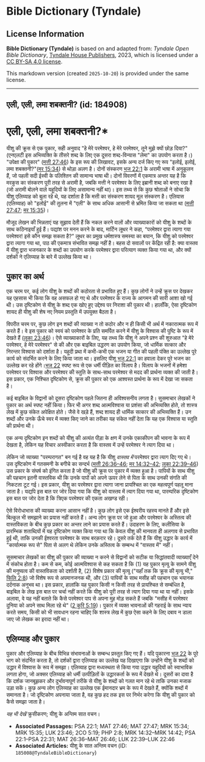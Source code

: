 # Bible Dictionary (Tyndale)

## License Information

**Bible Dictionary (Tyndale)** is based on and adapted from: _Tyndale Open Bible Dictionary_, [Tyndale House Publishers](https://tyndaleopenresources.com/), 2023, which is licensed under a [CC BY-SA 4.0 license](https://creativecommons.org/licenses/by-sa/4.0/legalcode.en).

This markdown version (created `2025-10-20`) is provided under the same license.



--------------------------------

## एली, एली, लमा शबक्तनी? (id: 184908)

एली, एली, लमा शबक्तनी?\*
========================

यीशु की क्रूस से एक पुकार, सही अनुवाद "हे मेरे परमेश्वर, हे मेरे परमेश्वर, तूने मुझे क्यों छोड़ दिया?" (एनएलटी इस अभिव्यक्ति के तीसरे शब्द के लिए एक दूसरा शब्द\-विन्यास "लेमा" का उपयोग करता है।) "उपेक्षा की पुकार" ([मत्ती 27:46](https://ref.ly/Matt27:46)) के इस रूप की लिखावट, इसके अन्य दर्ज किए गए रूप "इलोई, इलोई, लमा शबक्तनी?"([मर 15:34](https://ref.ly/Mark15:34)) से थोड़ा अलग है। दोनों संस्करण [भज 22:1](https://ref.ly/Ps22:1) के अरामी भाषा में अनुकूलन हैं, जो पहली सदी ईस्वी के पलिश्तिन की सामान्य भाषा थी। दोनों विवरणों में एकमात्र अन्तर यह है कि मरकुस का संस्करण पूरी तरह से अरामी है, जबकि मत्ती ने परमेश्वर के लिए इब्रानी शब्द को बनाए रखा है (जो अरामी बोलने वाले यहूदियों के लिए असामान्य नहीं था)। इस तथ्य से कि कुछ श्रोताओं ने सोचा कि यीशु एलिय्याह को बुला रहे थे, यह दर्शाता है कि मत्ती का संस्करण शायद मूल संस्करण है। एलियास (एलिय्याह) को "इलोई" की तुलना में "एली" के साथ अधिक आसानी से भ्रमित किया जा सकता था ([मत्ती 27:47](https://ref.ly/Matt27:47); [मर 15:35](https://ref.ly/Mark15:35))। 

मौजूद लेखन की भिन्नताएं यह सुझाव देती हैं कि नकल करने वालों और व्याख्याकारों को यीशु के शब्दों के साथ कठिनाइयाँ हुई हैं। पद्यांश पर मनन करने के बाद, मार्टिन लूथर ने कहा, “परमेश्वर द्वारा त्यागा गया परमेश्वर! इसे कौन समझ सकता है?” लूथर का प्रमुख धर्मशास्त्र समस्या का बयान, कि यीशु को परमेश्वर द्वारा त्यागा गया था, पाठ की एकमात्र संभावित समझ नहीं है। बहस दो सवालों पर केंद्रित रही है: क्या वास्तव में यीशु द्वारा भजनकार के शब्दों का उपयोग करके परमेश्वर द्वारा परित्याग व्यक्त किया गया था, और क्यों दर्शकों ने एलिय्याह के बारे में उल्लेख किया था।

पुकार का अर्थ
-------------

एक चरम पर, कई लोग यीशु के शब्दों की कठोरता से प्रभावित हुए हैं। कुछ लोगों ने उन्हें क्रूस पर देखकर यह एहसास भी किया कि वह असफल हो गए थे और परमेश्वर के राज्य के आगमन की सारी आशा खो गई थी। उस दृष्टिकोण से यीशु के शब्द एक खोए हुए उद्देश्य पर निराशा की पुकार थी। हालाँकि, ऐसा दृष्टिकोण शायद ही यीशु की शेष नए नियम प्रस्तुति में उपयुक्त बैठता है।

विपरीत चरम पर, कुछ लोग इन शब्दों की व्याख्या न तो कठोर और न ही किसी भी अर्थ में नकारात्मक रूप में करते हैं। वे इस पुकार को स्वयं को परमेश्वर के प्रति समर्पित करने में यीशु के विश्वास की पुष्टि के रूप में देखते हैं ([लूका 23:46](https://ref.ly/Luke23:46))। ऐसे व्याख्याकारों के लिए, यह तथ्य कि यीशु ने अपने प्रश्न की शुरुआत "हे मेरे परमेश्वर, हे मेरे परमेश्वर" से की और एक बाइबिल उद्धरण का उपयोग किया, जो धार्मिक सत्कार और निरन्तर विश्वास को दर्शाता है। यहूदी प्रथा में कभी\-कभी एक भजन या गीत की पहली पंक्ति का उल्लेख पूरे कार्य को संदर्भित करने के लिए किया जाता था। इसलिए यीशु [भज 22:1](https://ref.ly/Ps22:1) का हवाला देकर पूरे भजन का उल्लेख कर रहे होंगे।[भज 22](https://ref.ly/Ps22:1-Ps22:31) स्पष्ट रूप से एक धर्मी पीड़ित का विलाप है। विलाप के भजनों में हमेशा परमेश्वर पर विश्वास और परमेश्वर की स्तुति के साथ\-साथ परमेश्वर से मदद की प्रार्थना व्यक्त की जाती है। इस प्रकार, एक निश्चित दृष्टिकोण से, क्रूस की पुकार को एक आश्वस्त प्रार्थना के रूप में देखा जा सकता है।

कई बाइबिल के विद्वानों को दूसरा दृष्टिकोण पहले जितना ही अविश्वसनीय लगता है। सुसमाचार लेखकों ने पुकार का अर्थ स्पष्ट नहीं किया। फिर भी अगर शब्द आत्मविश्वास या प्रशंसा की अभिव्यक्ति होते, तो शास्त्र लेख में कुछ संकेत अपेक्षित होते। जैसे वे खड़े हैं, शब्द शायद ही धार्मिक सत्कार की अभिव्यक्ति हैं। उन शब्दों और उनके ऊँचे स्वर में व्यक्त किए जाने का तरीका यह संकेत नहीं देता कि यह एक विश्वास या स्तुति की प्रार्थना थी।

एक अन्य दृष्टिकोण इन शब्दों को यीशु की अत्यंत पीड़ा के क्षण में उनके एकाकीपन की भावना के रूप में देखता है, लेकिन यह विचार अस्वीकार करता है कि वास्तव में उन्हें परमेश्वर ने त्याग दिया था।

लेकिन जो व्याख्या "परम्परागत" बन गई है वह यह है कि यीशु *वास्तव में* परमेश्वर द्वारा त्याग दिए गए थे। उस दृष्टिकोण में गतसमनी के बगीचे का सन्दर्भ ([मत्ती 26:36–46](https://ref.ly/Matt26:36-Matt26:46); [मर 14:32–42](https://ref.ly/Mark14:32-Mark14:42); [लूका 22:39–46](https://ref.ly/Luke22:39-Luke22:46)) उस प्रकार के संघर्ष को इंगित करता है जो यीशु की क्रूस पर पुकार में व्यक्त हुआ है। पापियों के साथ यीशु की पहचान इतनी वास्तविक थी कि उनके पापों को अपने ऊपर लेने से पिता के साथ उनकी संगति की निकटता टूट गई। इस प्रकार, यीशु का परमेश्वर द्वारा त्यागा जाना प्रायश्चित का एक महत्वपूर्ण पहलू माना जाता है। यद्यपि इस बात पर जोर दिया गया कि यीशु को वास्तव में त्याग दिया गया था, पारम्परिक दृष्टिकोण इस बात पर जोर देता है कि त्रिएक परमेश्वर की एकता अखण्ड रही।

ऐसे विरोधाभास की व्याख्या करना आसान नहीं है। कुछ लोग इसे एक ईश्वरीय रहस्य मानते हैं और इसे बिल्कुल भी समझाने का प्रयास नहीं करते हैं। अन्य लोग क्रूस पर जो हुआ और परमेश्वर के अस्तित्व की वास्तविकता के बीच कुछ प्रकार का अन्तर लाने का प्रयास करते हैं। उदाहरण के लिए, कलीसिया के प्रारम्भिक शताब्दियों में यह दृष्टिकोण व्यक्त किया गया था कि केवल यीशु की मानवता ही अलगाव से प्रभावित हुई थी, ताकि उनकी ईश्वरता परमेश्वर के साथ बरक़रार रहे। दूसरे तर्क देते हैं कि यीशु उद्धार के कार्य में "कार्यात्मक रूप से" पिता से अलग थे लेकिन उनके अस्तित्व के सम्बन्ध में "वास्तव में" नहीं।

सुसमाचार लेखकों का यीशु की पुकार की व्याख्या न करने से विद्वानों को सटीक या सिद्धांतवादी व्याख्याएँ देने में संकोच होता है। कम से कम, कोई आत्मविश्वास से कह सकता है कि (1\) यह पुकार मृत्यु के सामने यीशु की मनुष्यत्व की वास्तविकता को दर्शाती है, (2\) विशेष प्रकार की मृत्यु ("यहाँ तक कि क्रूस की मृत्यु भी," [फिलि 2:8](https://ref.ly/Phil2:8)) जो विशेष रूप से अपमानजनक थी, और (3\) पापियों के साथ मसीह की पहचान एक भयानक दर्दनाक अनुभव था। इस प्रकार, हालांकि यह पुकार किसी न किसी तरह से प्रायश्चित से सम्बंधित है, बाइबिल के लेख इस बात पर चर्चा नहीं करते कि यीशु को पूरी तरह से त्याग दिया गया था या नहीं। इसके अलावा, वे यह नहीं बताते कि कैसे परमेश्वर पाप से अपना मुह मोड़ सकते हैं जबकि "मसीह में परमेश्वर दुनिया को अपने साथ मिला रहे थे" ([2 कुरि 5:19](https://ref.ly/2Cor5:19))। पुकार में व्यक्त भावनाओं की गहराई के साथ न्याय करते समय, किसी को भी सावधान रहना चाहिए कि शास्त्र लेख में कुछ ऐसा कहने के लिए दबाव न डाला जाए जो लेखक का इरादा नहीं था।

एलिय्याह और पुकार
-----------------

पुकार और एलिय्याह के बीच विभिन्न संभावनाओं के सम्बन्ध प्रस्तुत किए गए हैं। यदि पुकारना [भज 22](https://ref.ly/Ps22:1-Ps22:31) के पूरे भाग को संदर्भित करता है, तो दर्शकों द्वारा एलिय्याह का उल्लेख यह दिखाएगा कि उन्होंने यीशु के शब्दों को उद्धार में विश्वास के रूप में समझा। एलिय्याह द्वारा मध्यस्थता से किया गया उद्धार यहूदियों को स्वाभाविक लगता होगा, जो अक्सर एलिय्याह को धर्मी उत्पीड़ितों के उद्धारकर्ता के रूप में देखते थे। दूसरों का दावा है कि दर्शक जानबूझकर और दुर्भावनापूर्ण तरीके से यीशु के शब्दों को गलत मान रहे थे ताकि उनका मजाक उड़ा सकें। कुछ अन्य लोग एलिय्याह का उल्लेख एक ईमानदार भ्रम के रूप में देखते हैं, क्योंकि शब्दों में समानता है। जो दृष्टिकोण अपनाया जाता है, वह कुछ हद तक इस पर निर्भर करेगा कि यीशु की पुकार को कैसे समझा जाता है।

*यह भी देखें*  क्रुसीकरण; यीशु के अन्तिम सात वचन।

* **Associated Passages:** PSA 22:1; MAT 27:46; MAT 27:47; MRK 15:34; MRK 15:35; LUK 23:46; 2CO 5:19; PHP 2:8; MRK 14:32–MRK 14:42; PSA 22:1–PSA 22:31; MAT 26:36–MAT 26:46; LUK 22:39–LUK 22:46
* **Associated Articles:** यीशु के सात अन्तिम वचन (ID: `185008@TyndaleBibleDictionary`)

